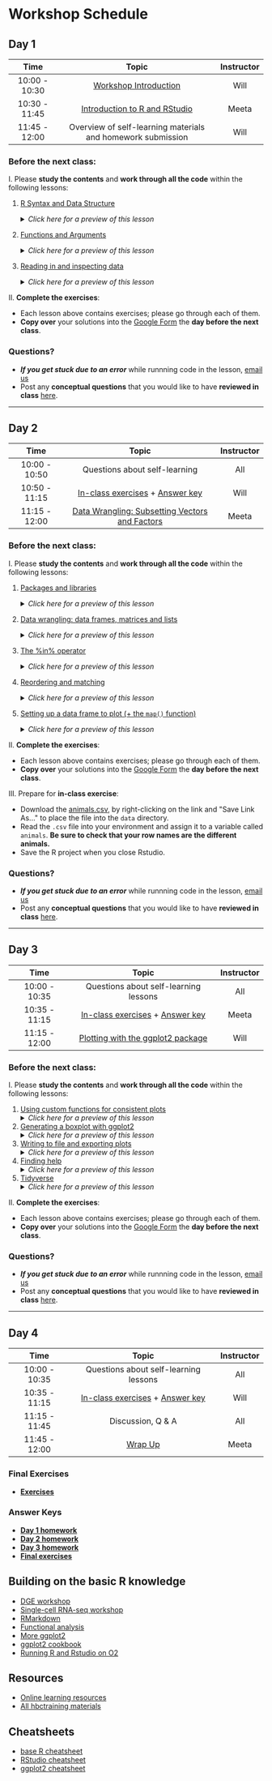 # Workshop Schedule

## Day 1

| Time            |  Topic  | Instructor |
|:------------------------:|:------------------------------------------------:|:--------:|
| 10:00 - 10:30 | [Workshop Introduction]() | Will |
| 10:30 - 11:45 | [Introduction to R and RStudio](../lessons/01_introR-R-and-RStudio.md) | Meeta |
| 11:45 - 12:00 | Overview of self-learning materials and homework submission | Will |

### Before the next class:

I. Please **study the contents** and **work through all the code** within the following lessons:
   1. [R Syntax and Data Structure](https://hbctraining.github.io/Intro-to-R-flipped/lessons/02_introR-syntax-and-data-structures.html)
      <details>
       <summary><i>Click here for a preview of this lesson</i></summary>
         <br>In order to utilize R effectively, you will need to understand what types of data you can use in R and also how you can store data in "objects" or "variables". <br><br>This lesson will cover:<br>
             - Assigning a value to a object<br>
             - What types of information can you store in R<br>
             - What are the different objects that you can use to store data in R<br><br>
        </details>
   
   2. [Functions and Arguments](../lessons/03_introR-functions-and-arguments.md)
      <details>
       <summary><i>Click here for a preview of this lesson</i></summary>
         <br>Functions are the basic "commands" used in R to get something done. To use functions (denoted by function_name followed by "()"), one has to enter some information within the parenthesis and optionally some arguments to change the default behavior of a function. 
         <br>You can also create your own functions! When you want to perform a task or a series of tasks more than once, creating a custom function is the best way to go. 
         <br><br>In this lesson you will explore:<br>
            - Using built-in functions<br>
            - Creating your own custom functions<br><br>
         </details>

   3. [Reading in and inspecting data](../lessons/06_reading_and_data_inspection.md)
      <details>
       <summary><i>Click here for a preview of this lesson</i></summary>
         <br>When using R, it is almost a certainty that you will have to bring data into the R environment. <br><br>In this lesson you will learn:<br>
            - Reading different types (formats) of data<br>
            - Inspecting the contents and structure of the dataset once you have read it in<br><br>
        </details>

II. **Complete the exercises**:
   * Each lesson above contains exercises; please go through each of them.
   * **Copy over** your solutions into the [Google Form](https://docs.google.com/forms/d/e/1FAIpQLSfL04I7TVfs5At3n7OCLBieUsJ8nxZgjbO6mQQwCzKoBG1iLA/viewform?usp=sf_link) the **day before the next class**.
   
### Questions?
* ***If you get stuck due to an error*** while runnning code in the lesson, [email us](mailto:hbctraining@hsph.harvard.edu) 
* Post any **conceptual questions** that you would like to have **reviewed in class** [here](https://PollEv.com/hbctraining945).

---

## Day 2

| Time            |  Topic  | Instructor |
|:------------------------:|:------------------------------------------------:|:--------:|
| 10:00 - 10:50 | Questions about self-learning | All |
| 10:50 - 11:15 | [In-class exercises](../activities/Day2_activities.md) + [Answer key](../activities/Day2_activities_answer_key.R) | Will |
| 11:15 - 12:00 | [Data Wrangling: Subsetting Vectors and Factors](../lessons/05_introR-data-wrangling.md) | Meeta |

### Before the next class:

I. Please **study the contents** and **work through all the code** within the following lessons:

   1. [Packages and libraries](../lessons/04_introR_packages.md)
       <details>
         <summary><i>Click here for a preview of this lesson</i></summary>
           <br>Base R is incredibly powerful, but it cannot do everything. R has been built to encourage community involvement in expanding functionality. Thousands of supplemental add-ons, also called "packages" have been contributed by the community. Each package comprises of several functions that enable users to perform their desired analysis. <br><br>This lesson will cover:<br>
             - Descriptions of package repositories<br>
             - Installing a package<br>
             - Loading a package<br>
             - Accessing the documention for your installed packages and getting help<br><br>
         </details>
        
   2. [Data wrangling: data frames, matrices and lists](../lessons/07_introR-data-wrangling2.md)
       <details>
         <summary><i>Click here for a preview of this lesson</i></summary>
           <br>In class we covered data wrangling (extracting/subsetting) information from single-dimensional objects (vectors, factors). The next step is to learn how to wrangle data in two-dimensional objects.<br><br>This lesson will cover:<br>
             - Examining and extracting values from two-dimensional data structures using indices, row names, or column names<br>
             - Retreiving information from lists<br><br>
         </details>

   3. [The %in% operator](../lessons/08_identifying-matching-elements.md)
       <details>
         <summary><i>Click here for a preview of this lesson</i></summary>
           <br>Very often you will have to compare two vectors to figure out if, and which, values are common between them. The <code>%in%</code> operator can be used for this purpose.<br><br>This lesson will cover:<br>
             - Implementing the <code>%in%</code> operator to evaluate two vectors<br>
             - Distinguishing <code>%in%</code> from <code>==</code> and other logical operators<br>
             - Using <code>any()</code> and <code>all()</code> functions<br><br>
         </details>

   4. [Reordering and matching](../lessons/09_reordering-to-match-datasets.md)
       <details>
         <summary><i>Click here for a preview of this lesson</i></summary>
           <br>Sometimes you will want to rearrange values within a vector (row names or column names). The <code>match()</code> function can be very powerful for this task.<br><br>This lesson will cover:<br>
             - Maunually rearranging values within a vector<br>
             - Implementing the <code>match()</code> function to automatically rearrange the values within a vector<br><br>
         </details>

   5. [Setting up a data frame to plot (+ the `map()` function)](../lessons/10_setting_up_to_plot.md)
       <details>
         <summary><i>Click here for a preview of this lesson</i></summary>
           <br>We will be starting with visualization in the next class. To set up for this, you need to create a new metadata data frame with information from the counts data frame. You will need to use a function over every column within the counts data frame iteratively. You could do that manually, but it is error-prone; the <code>map()</code> family of functions makes this more efficient.<br><br>This lesson will cover:<br>
             - Utilizing <code>map_dbl()</code> to take the average of every column in a data frame<br>
             - Briefly discuss other functions within the <code>map()</code> family of functions<br>
             - Create a new data frame for plotting<br><br>
        </details>

II. **Complete the exercises**:
   * Each lesson above contains exercises; please go through each of them.
   * **Copy over** your solutions into the [Google Form](https://docs.google.com/forms/d/e/1FAIpQLSegEjBKDkK4TB7uhNfcBl6633hasPrGsYDnFuH683blpZNtfg/viewform?usp=sf_link) the **day before the next class**.

III. Prepare for **in-class exercise**:
   * Download the [animals.csv](https://raw.githubusercontent.com/hbctraining/Intro-to-R-flipped/master/data/animals.csv), by right-clicking on the link and "Save Link As..." to place the file into the `data` directory.
   * Read the `.csv` file into your environment and assign it to a variable called `animals`. **Be sure to check that your row names are the different animals.**
   * Save the R project when you close Rstudio.
   
### Questions?
* ***If you get stuck due to an error*** while runnning code in the lesson, [email us](mailto:hbctraining@hsph.harvard.edu) 
* Post any **conceptual questions** that you would like to have **reviewed in class** [here](https://PollEv.com/hbctraining945).

---

## Day 3

| Time            |  Topic  | Instructor |
|:------------------------:|:------------------------------------------------:|:--------:|
| 10:00 - 10:35 | Questions about self-learning lessons | All |
| 10:35 - 11:15 | [In-class exercises](../activities/Day3_activities.md) + [Answer key](../activities/Day3_activities_answer_key.R)| Meeta |
| 11:15 - 12:00 | [Plotting with the ggplot2 package](../lessons/11_ggplot2.md) | Will |

### Before the next class:

I. Please **study the contents** and **work through all the code** within the following lessons:

   1. [Using custom functions for consistent plots](../lessons/11b_Custom_Functions_ggplot2.md)
      <details>
        <summary><i>Click here for a preview of this lesson</i></summary>
          <br>When creating your plots in ggplot2 you may want to have consistent formatting (using <code>theme()</code> functions) across your plots, e.g. if you are generating plots for a manuscript. <br><br>This lesson will cover:<br>
            - Developing a custom function for creating consistently formatted plots<br>
        </details>
   2. [Generating a boxplot with ggplot2](../lessons/12_boxplot_exercise.md)
        <details>
         <summary><i>Click here for a preview of this lesson</i></summary>
           <br>Previously, you created a scatterplot using ggplot2. However, ggplot2 can be used to create a very wide variety of plots. One of the other frequently used plots you can create with ggplot2 is a barplot.<br><br>This lesson will cover:<br>
              - Creating and customizing a barplot using ggplot2<br>
         </details>
   3. [Writing to file and exporting plots](../lessons/13_exporting_data_and_plots.md)
         <details>
            <summary><i>Click here for a preview of this lesson</i></summary>
             <br>Now that you have completed some analysis in R, you will need to eventually export that work out of R/RStudio. R provides lots of flexibility in what and how you export your data and plots.<br><br>This lesson will cover:<br>
                - Exporting your figures from R using a variety of file formats<br>
                - Writing your data from R to a file<br>
          </details>
   4. [Finding help](../lessons/14_finding_help.md)
         <details>
            <summary><i>Click here for a preview of this lesson</i></summary>
             <br>Hopefully, this course has given you the basic tools you need to be successful when using R. However, it would be impossible to cover every aspect of R and you will need to be able to troubleshoot future issues as they arise.<br><br>This lesson will cover:<br>
                - Suggestions for how to best ask for help<br>
                - Where to look for help<br>
          </details>
   6. [Tidyverse](../lessons/15_tidyverse.md)
         <details>
            <summary><i>Click here for a preview of this lesson</i></summary>
             <br>The <a href="https://tidyverse.tidyverse.org/articles/paper.html">Tidyverse suite of integrated packages</a> are designed to work together to make common data science operations more user friendly. Tidyverse is becoming increasingly prevalent and it is necessary that R users are conversant in the basics of Tidyverse. We have already used two Tidyverse packages in this workshop (<code>ggplot2</code> and <code>purrr</code>) and in this lesson we will learn some key features from a few additional packages that make up Tidyverse. <br><br>This lesson will cover:<br>
                - Usage of pipes for connecting together multiple commands<br>
                - Tibbles for two-dimensional data storage<br>
                - Data wrangling within Tidyverse
          </details>

II. **Complete the exercises**:
   * Each lesson above contains exercises; please go through each of them.
   * **Copy over** your solutions into the [Google Form](https://docs.google.com/forms/d/e/1FAIpQLSdelYtXxCGQZOWd2T28REjU5NC_NS4n-HZte8OEgFXS6Q5wcA/viewform?usp=sf_link) the **day before the next class**.
   
### Questions?
* ***If you get stuck due to an error*** while runnning code in the lesson, [email us](mailto:hbctraining@hsph.harvard.edu) 
* Post any **conceptual questions** that you would like to have **reviewed in class** [here](https://PollEv.com/hbctraining945).

---

## Day 4

| Time            |  Topic  | Instructor |
|:------------------------:|:------------------------------------------------:|:--------:|
| 10:00 - 10:35 | Questions about self-learning lessons | All |
| 10:35 - 11:15 | [In-class exercises](../activities/Day4_activities.md) + [Answer key](../activities/Day4_activities_answer_key.R) | Will |
| 11:15 - 11:45 | Discussion, Q & A | All |
| 11:45 - 12:00 | [Wrap Up](..//lectures/R_workshop_wrapup_cfar.pdf) | Meeta |

### Final Exercises
* [**Exercises**](https://hbctraining.github.io/Intro-to-R/homework/Intro_to_R_hw.html)

### Answer Keys
* [**Day 1 homework**](../homework/day1_hw_answer-key.R)
* [**Day 2 homework**](../homework/day2_hw_answer-key.R)
* [**Day 3 homework**](../homework/day3_hw_answer-key.R)
* [**Final exercises**](https://hbctraining.github.io/Intro-to-R/homework/Intro_to_R_key.html)

## Building on the basic R knowledge
* [DGE workshop](https://hbctraining.github.io/DGE_workshop_salmon/)
* [Single-cell RNA-seq workshop](https://hbctraining.github.io/scRNA-seq/)
* [RMarkdown](https://hbctraining.github.io/Training-modules/Rmarkdown/)
* [Functional analysis](https://hbctraining.github.io/Training-modules/DGE-functional-analysis/)
* [More ggplot2](https://hbctraining.github.io/publication_perfect/)
* [ggplot2 cookbook](http://www.cookbook-r.com/Graphs/)
* [Running R and Rstudio on O2](https://harvardmed.atlassian.net/wiki/spaces/O2/pages/1623425967/RStudio+on+O2)

## Resources
* [Online learning resources](https://hbctraining.github.io/bioinformatics_online/lists/online_trainings.html)
* [All hbctraining materials](https://hbctraining.github.io/main)

## Cheatsheets
* [base R cheatsheet](../cheatsheets/base-r.pdf)
* [RStudio cheatsheet](../cheatsheets/rstudio-ide.pdf)
* [ggplot2 cheatsheet](../cheatsheets/data-visualization-2.1.pdf)
